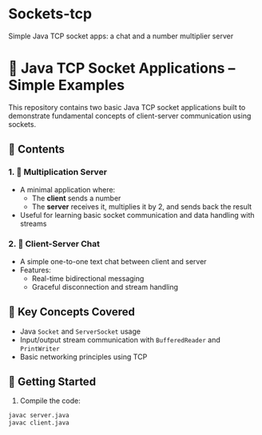 # Sockets-tcp
Simple Java TCP socket apps: a chat and a number multiplier server
# 🔌 Java TCP Socket Applications – Simple Examples

This repository contains two basic Java TCP socket applications built to demonstrate fundamental concepts of client-server communication using sockets.

## 📁 Contents

### 1. 🧮 Multiplication Server
- A minimal application where:
  - The **client** sends a number
  - The **server** receives it, multiplies it by 2, and sends back the result
- Useful for learning basic socket communication and data handling with streams

### 2. 💬 Client-Server Chat
- A simple one-to-one text chat between client and server
- Features:
  - Real-time bidirectional messaging
  - Graceful disconnection and stream handling

## 🧠 Key Concepts Covered
- Java `Socket` and `ServerSocket` usage
- Input/output stream communication with `BufferedReader` and `PrintWriter`
- Basic networking principles using TCP

## 🚀 Getting Started

1. Compile the code:
```bash
javac server.java
javac client.java

